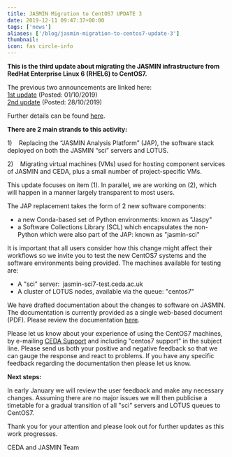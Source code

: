 ```yaml
---
title: JASMIN Migration to CentOS7 UPDATE 3
date: 2019-12-11 09:47:37+00:00
tags: ['news']
aliases: ['/blog/jasmin-migration-to-centos7-update-3']
thumbnail: 
icon: fas circle-info
---
```


**This is the third update about migrating the JASMIN infrastructure from RedHat Enterprise Linux 6 (RHEL6) to CentOS7.**


The previous two announcements are linked here:  
[1st update](https://www.ceda.ac.uk/blog/migration-of-jasmin-virtual-machines-how-will-this-affect-you/) (Posted: 01/10/2019)    
[2nd update](https://www.ceda.ac.uk/blog/jasmin-migration-to-centos7-update-2/) (Posted: 28/10/2019) 


Further details can be found [here](http://www.jasmin.ac.uk/articles/vm-migration/).


**There are 2 main strands to this activity:**


1)    Replacing the “JASMIN Analysis Platform” (JAP), the software stack deployed on both the JASMIN “sci” servers and LOTUS.


2)    Migrating virtual machines (VMs) used for hosting component services of JASMIN and CEDA, plus a small number of project-specific VMs.


This update focuses on item (1). In parallel, we are working on (2), which will happen in a manner largely transparent to most users.


The JAP replacement takes the form of 2 new software components:


* a new Conda-based set of Python environments: known as "Jaspy"
* a Software Collections Library (SCL) which encapsulates the non-Python which were also part of the JAP: known as "jasmin-sci"


It is important that all users consider how this change might affect their workflows so we invite you to test the new CentOS7 systems and the software environments being provided. The machines available for testing are:


* A "sci" server:  jasmin-sci7-test.ceda.ac.uk
* A cluster of LOTUS nodes, available via the queue: "centos7"


We have drafted documentation about the changes to software on JASMIN. The documentation is currently provided as a single web-based document (PDF). Please review the documentation [here](https://drive.google.com/file/d/1gD9C0TZyNITibgDhlv3pRzgd4JjzVfBW/view?usp=sharing ).



Please let us know about your experience of using the CentOS7 machines, by e-mailing [CEDA Support](mailto:support@ceda.ac.uk) and including "centos7 support" in the subject line. Please send us both your positive and negative feedback so that we can gauge the response and react to problems. If you have any specific feedback regarding the documentation then please let us know.



**Next steps:**


In early January we will review the user feedback and make any necessary changes. Assuming there are no major issues we will then publicise a timetable for a gradual transition of all "sci" servers and LOTUS queues to CentOS7.



Thank you for your attention and please look out for further updates as this work progresses.


CEDA and JASMIN Team


